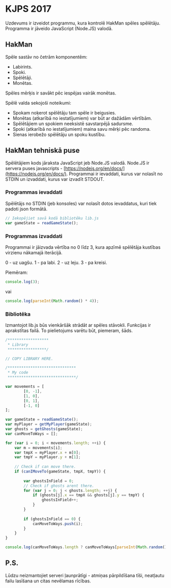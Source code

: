 # KJPS 2017

Uzdevums ir izveidot programmu, kura kontrolē HakMan spēles spēlētāju. Programma ir jāveido JavaScript (Node.JS) valodā.

## HakMan

Spēle sastāv no četrām komponentēm:

- Labirints.
- Spoki.
- Spēlētāji.
- Monētas.

Spēles mērķis ir savākt pēc iespējas vairāk monētas.

Spēlē valda sekojoši noteikumi:

- Spokam noķerot spēlētāju tam spēle ir beigusies.
- Monētas (atkarībā no iestatījumiem) var būt ar dažādām vērtībām.
- Spēlētājiem un spokiem neeksistē savstarpējā sadursme.
- Spoki (atkarībā no iestatījumiem) maina savu mērķi pēc randoma.
- Sienas ierobežo spēlētāju un spoku kustību.

## HakMan tehniskā puse

Spēlētājiem kods jāraksta JavaScript jeb Node.JS valodā. Node.JS ir servera puses javascripts - [https://nodejs.org/en/docs/](https://nodejs.org/en/docs/). Programmai ir ievaddati, kurus var nolasīt no STDIN un izvaddati, kurus var izvadīt STDOUT.

### Programmas ievaddati

Spēlētājs no STDIN (jeb konsoles) var nolasīt dotos ievaddatus, kuri tiek padoti json formātā.

```javascript
// Iekopējiet savā kodā bibliotēku lib.js
var gameState = readGameState();
```

### Programmas izvaddati

Programmai ir jāizvada vērtība no 0 līdz 3, kura apzīmē spēlētāja kustības virzienu nākamajā iterācijā.

0 - uz uagšu.
1 - pa labi.
2 - uz leju.
3 - pa kreisi.

Piemēram:

```javascript
console.log(3);
```

vai

```javascript
console.log(parseInt(Math.random() * 4));
```

### Bibliotēka

Izmantojot lib.js būs vienkāršāk strādāt ar spēles stāvokli. Funkcijas ir aprakstītas failā. To pielietojums varētu būt, piemeram, šāds.

```javascript
/******************
 * Library
 *****************/

// COPY LIBRARY HERE.

/******************************
 * My code
 ******************************/

var movements = [
        [0, -1],
        [1, 0],
        [0, 1],
        [-1, 0]
];

var gameState = readGameState();
var myPlayer = getMyPlayer(gameState);
var ghosts = getGhosts(gameState);
var canMoveToWays = [];

for (var i = 0; i < movements.length; ++i) {
    var m = movements[i];
    var tmpX = myPlayer.x + m[0];
    var tmpY = myPlayer.y + m[1];
   
    // Check if can move there.
    if (canIMoveTo(gameState, tmpX, tmpY)) {
        
        var ghostsInField = 0;
        // Check if ghosts arent there.
        for (var j = 0; j < ghosts.length; ++j) {
            if (ghosts[j].x == tmpX && ghosts[j].y == tmpY) {
                ghostsInField++;
            }
        }
   
        if (ghostsInField == 0) {
            canMoveToWays.push(i);
        }
    }
}

console.log(canMoveToWays.length ? canMoveToWays[parseInt(Math.random() * canMoveToWays.length)] : 0);
```

## P.S.

Lūdzu neizmantojiet serveri ļaunprātīgi - atmiņas pārpildīšana tīši, neatļautu failu lasīšana un citas nevēlamas rīcības.
